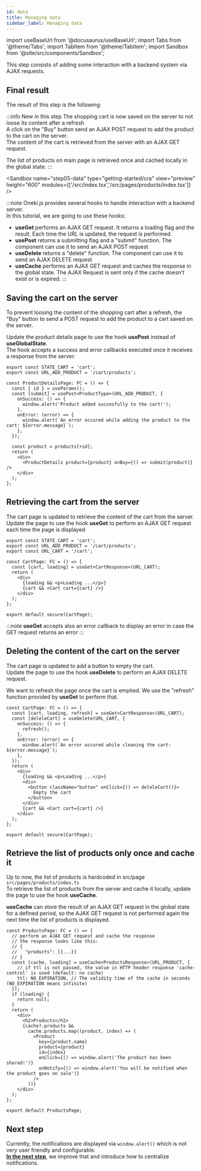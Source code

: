 ```yaml
---
id: data
title: Managing data
sidebar_label: Managing data
---
```


import useBaseUrl from '@docusaurus/useBaseUrl';
import Tabs from '@theme/Tabs';
import TabItem from '@theme/TabItem';
import Sandbox from '@site/src/components/Sandbox';

This step consists of adding some interaction with a backend system via AJAX requests.

## Final result

The result of this step is the following:

:::info New in this step
The shopping cart is now saved on the server to not loose its content after a refresh<br/>
A click on the "Buy" button send an AJAX POST request to add the product to the cart on the server.<br/>
The content of the cart is retrieved from the server with an AJAX GET request.

The list of products on main page is retrieved once and cached locally in the global state.
:::

<Sandbox
name="step05-data"
type="getting-started/cra"
view="preview"
height="600"
modules={['/src/index.tsx','/src/pages/products/index.tsx']}
/>

:::note
Oneki.js provides several hooks to handle interaction with a backend server.<br/>
In this tutorial, we are going to use these hooks:

- **useGet** performs an AJAX GET request. It returns a loading flag and the result. Each time the URL is updated, the request is performed.
- **usePost** returns a submitting flag and a "submit" function. The component can use it to send an AJAX POST request
- **useDelete** returns a "delete" function. The component can use it to send an AJAX DELETE request
- **useCache** performs an AJAX GET request and caches the response in the global state. The AJAX Request is sent only if the cache doesn't exist or is expired.
:::

## Saving the cart on the server
To prevent loosing the content of the shopping cart after a refresh, the "Buy" button to send a POST request to add the product to a cart saved on the server.

Update the product details page to use the hook **usePost** instead of **useGlobalState**.<br/>
The hook accepts a success and error callbacks executed once it receives a response from the server:

```tsx {2} title="src/modules/core/libs/constants.ts"
export const STATE_CART = 'cart';
export const URL_ADD_PRODUCT = '/cart/products';
```

```tsx {3-10} title="src/product/details.tsx"
const ProductDetailsPage: FC = () => {
  const { id } = useParams();
  const [submit] = usePost<ProductType>(URL_ADD_PRODUCT, {
    onSuccess: () => {
      window.alert('Product added succesfully to the cart!');
    },
    onError: (error) => {
      window.alert(`An error occured while adding the product to the cart: ${error.message}`);
    },
  });

  const product = products[+id];
  return (
    <div>
      <ProductDetails product={product} onBuy={() => submit(product)} />
    </div>
  );
};
```

## Retrieving the cart from the server
The cart page is updated to retrieve the content of the cart from the server.<br/>
Update the page to use the hook **useGet** to perform an AJAX GET request each time the page is displayed

```tsx {3} title="src/modules/core/libs/constants.ts"
export const STATE_CART = 'cart';
export const URL_ADD_PRODUCT = '/cart/products';
export const URL_CART = '/cart';
```

```tsx {2} title="src/pages/cart.tsx"
const CartPage: FC = () => {
  const [cart, loading] = useGet<CartResponse>(URL_CART);
  return (
    <div>
      {loading && <p>Loading ...</p>}
      {cart && <Cart cart={cart} />}
    </div>
  );
};

export default secure(CartPage);
```

:::note
**useGet** accepts also an error callback to display an error in case the GET request returns an error
:::

## Deleting the content of the cart on the server
The cart page is updated to add a button to empty the cart.<br/>
Update the page to use the hook **useDelete** to perform an AJAX DELETE request. 

We want to refresh the page once the cart is emptied. We use the "refresh" function provided by **useGet** to perform that.

```tsx {2-10,14-18} title="src/pages/cart.tsx"
const CartPage: FC = () => {
  const [cart, loading, refresh] = useGet<CartResponse>(URL_CART);
  const [deleleCart] = useDelete(URL_CART, {
    onSuccess: () => {
      refresh();
    },
    onError: (error) => {
      window.alert(`An error occured while cleaning the cart: ${error.message}`);
    },
  });
  return (
    <div>
      {loading && <p>Loading ...</p>}
      <div>
        <button className="button" onClick={() => deleleCart()}>
          Empty the cart
        </button>
      </div>
      {cart && <Cart cart={cart} />}
    </div>
  );
};

export default secure(CartPage);
```

## Retrieve the list of products only once and cache it
Up to now, the list of products is hardcoded in src/page `src/pages/products/index.ts`<br/>
To retrieve the list of products from the server and cache it locally, update the page to use the hook **useCache**.

**useCache** can store the result of an AJAX GET request in the global state for a defined period, so the AJAX GET request is not performed again the next time the list of products is displayed.

```tsx {7-10} title="src/pages/products/index.tsx"
const ProductsPage: FC = () => {
  // perform an AJAX GET request and cache the response
  // the response looks like this:
  // {
  //   "products": [{...}]
  // }
  const [cache, loading] = useCache<ProductsResponse>(URL_PRODUCT, {
    // if ttl is not passed, the value in HTTP header response 'cache-control' is used (default: no cache)
    ttl: NO_EXPIRATION, // The validity time of the cache in seconds (NO_EXPIRATION means infinite)
  });
  if (loading) {
    return null;
  }
  return (
    <div>
      <h2>Products</h2>
      {cache?.products &&
        cache.products.map((product, index) => (
          <Product
            key={product.name}
            product={product}
            id={index}
            onClick={() => window.alert('The product has been shared!')}
            onNotify={() => window.alert('You will be notified when the product goes on sale')}
          />
        ))}
    </div>
  );
};

export default ProductsPage;
```

## Next step
Currently, the notifications are displayed via `window.alert()` which is not very user friendly and configurable.<br/>
**[In the next step](notification)**, we improve that and introduce how to centralize notifications.
